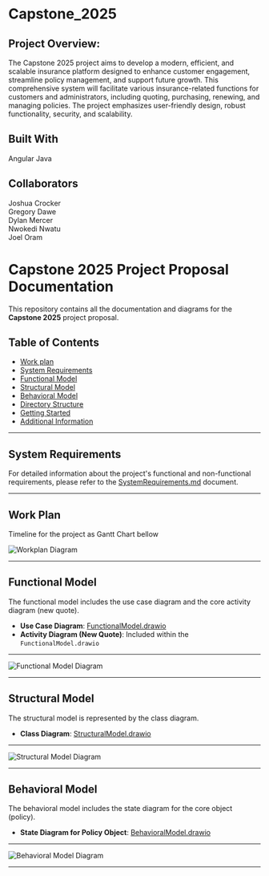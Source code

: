 # Capstone_2025

## Project Overview:

The Capstone 2025 project aims to develop a modern, efficient, and scalable insurance platform designed to enhance customer engagement, streamline policy management, and support future growth. This comprehensive system will facilitate various insurance-related functions for customers and administrators, including quoting, purchasing, renewing, and managing policies. The project emphasizes user-friendly design, robust functionality, security, and scalability.

## Built With
Angular
Java

## Collaborators
Joshua Crocker  
Gregory Dawe   
Dylan Mercer   
Nwokedi Nwatu  
Joel Oram 

# Capstone 2025 Project Proposal Documentation

This repository contains all the documentation and diagrams for the **Capstone 2025** project proposal.

## Table of Contents
- [Work plan](#Work-Plan)
- [System Requirements](#system-requirements)
- [Functional Model](#functional-model)
- [Structural Model](#structural-model)
- [Behavioral Model](#behavioral-model)
- [Directory Structure](#directory-structure)
- [Getting Started](#getting-started)
- [Additional Information](#additional-information)

---

## System Requirements

For detailed information about the project's functional and non-functional requirements, please refer to the [SystemRequirements.md](./proposal_docs/SystemRequirements.md) document.

---

## Work Plan
Timeline for the project as Gantt Chart bellow

![Workplan Diagram](./proposal_docs/Workplan.png)


---

## Functional Model

The functional model includes the use case diagram and the core activity diagram (new quote).

- **Use Case Diagram**: [FunctionalModel.drawio](./proposal_docs/FunctionalModel.png)
- **Activity Diagram (New Quote)**: Included within the `FunctionalModel.drawio`
---
![Functional Model Diagram](./proposal_docs/FunctionalModel.png)

---

## Structural Model

The structural model is represented by the class diagram.

- **Class Diagram**: [StructuralModel.drawio](./proposal_docs/StructuralModel.png)

---

![Structural Model Diagram](./proposal_docs/StructuralModel.png)

---

## Behavioral Model

The behavioral model includes the state diagram for the core object (policy).

- **State Diagram for Policy Object**: [BehavioralModel.drawio](./proposal_docs/BehavioralModel.drawio)
---

![Behavioral Model Diagram](./proposal_docs/BehavioralModel.png)

---


